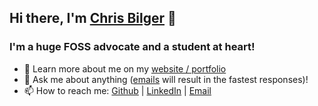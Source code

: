 ## Hi there, I'm [Chris Bilger][Portfolio] 👋

### I'm a huge FOSS advocate and a student at heart!
- 🏫 Learn more about me on my [website / portfolio][Portfolio]
- 💬 Ask me about anything ([emails][Email] will result in the fastest responses)!
- 📫 How to reach me: [Github][GitHub] | [LinkedIn][LinkedIn] | [Email][Email]

[GitHub]: https://github.com/ChristopherBilg/
[Portfolio]: https://chrisbilger.com/
[LinkedIn]: https://linkedin.com/in/christopher-bilger/
[Email]: mailto:christopherbilg@gmail.com

